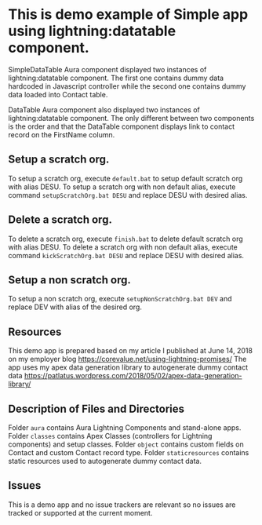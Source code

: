# This is demo example of Simple app using lightning:datatable component.
SimpleDataTable Aura component displayed two instances of lightning:datatable component.
The first one contains dummy data hardcoded in Javascript controller while the second one contains dummy data loaded into Contact table.

DataTable Aura component also displayed two instances of lightning:datatable component.
The only different between two components is the order and that the DataTable component displays link to contact record on the FirstName column.

## Setup a scratch org.
To setup a scratch org, execute `default.bat` to setup default scratch org with alias DESU.
To setup a scratch org with non default alias, execute command `setupScratchOrg.bat DESU` and replace DESU with desired alias.

## Delete a scratch org.
To delete a scratch org, execute `finish.bat` to delete default scratch org with alias DESU.
To delete a scratch org with non default alias, execute command `kickScratchOrg.bat DESU` and replace DESU with desired alias.

## Setup a non scratch org.
To setup a non scratch org, execute `setupNonScratchOrg.bat DEV` and replace DEV with alias of the desired org.

## Resources
This demo app is prepared based on my article I published at June 14, 2018 on my employer blog https://corevalue.net/using-lightning-promises/
The app uses my apex data generation library to autogenerate dummy contact data https://patlatus.wordpress.com/2018/05/02/apex-data-generation-library/

## Description of Files and Directories
Folder `aura` contains Aura Lightning Components and stand-alone apps.
Folder `classes` contains Apex Classes (controllers for Lightning components) and setup classes.
Folder `object` contains custom fields on Contact and custom Contact record type.
Folder `staticresources` contains static resources used to autogenerate dummy contact data.

## Issues
This is a demo app and no issue trackers are relevant so no issues are tracked or supported at the current moment.
